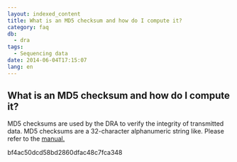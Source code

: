 ```yaml
---
layout: indexed_content
title: What is an MD5 checksum and how do I compute it?
category: faq
db:
  - dra
tags: 
  - Sequencing data
date: 2014-06-04T17:15:07
lang: en
---
```


## What is an MD5 checksum and how do I compute it?

<p>MD5 checksums are used by the DRA to verify the integrity of transmitted data. MD5 checksums are a 32-character alphanumeric string like. Please refer to the <a href="/dra/services/index.html#supplement-md5">manual.</a></p><p>bf4ac50dcd58bd2860dfac48c7fca348</p>
